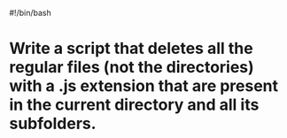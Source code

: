 #!/bin/bash
# Write a script that deletes all the regular files (not the directories) with a .js extension that are present in the current directory and all its subfolders.
